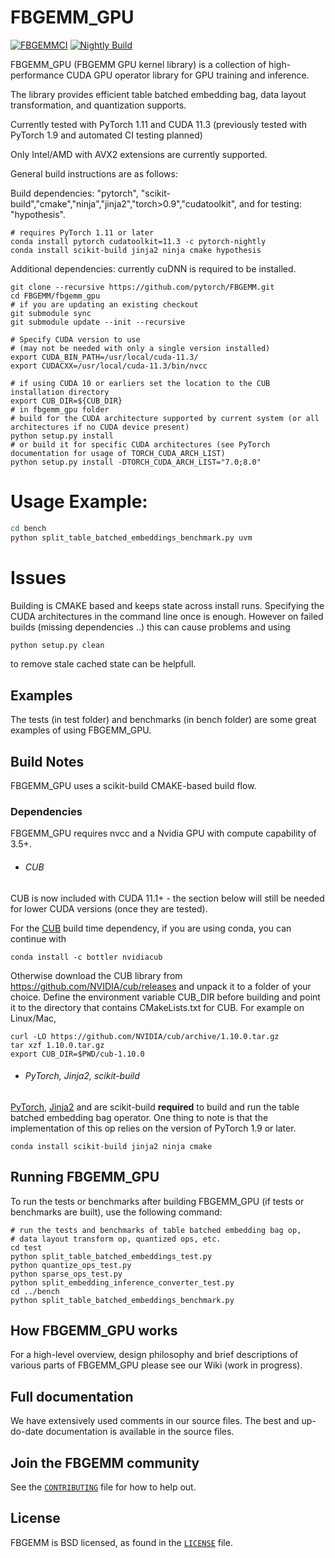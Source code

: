 # FBGEMM_GPU

[![FBGEMMCI](https://github.com/pytorch/FBGEMM/actions/workflows/fbgemmci.yml/badge.svg)](https://github.com/pytorch/FBGEMM/actions/workflows/fbgemmci.yml)
[![Nightly Build](https://github.com/pytorch/FBGEMM/actions/workflows/fbgemm_nightly_build.yml/badge.svg)](https://github.com/pytorch/FBGEMM/actions/workflows/fbgemm_nightly_build.yml)

FBGEMM_GPU (FBGEMM GPU kernel library) is a collection of
high-performance CUDA GPU operator library for GPU training and inference.

The library provides efficient table batched embedding bag,
data layout transformation, and quantization supports.


Currently tested with PyTorch 1.11 and CUDA 11.3
(previously tested with PyTorch 1.9 and automated CI testing planned)

Only Intel/AMD with AVX2 extensions are currently supported.

General build instructions are as follows:

Build dependencies: "pytorch", "scikit-build","cmake","ninja","jinja2","torch>0.9","cudatoolkit",
and for testing: "hypothesis".

```
# requires PyTorch 1.11 or later
conda install pytorch cudatoolkit=11.3 -c pytorch-nightly
conda install scikit-build jinja2 ninja cmake hypothesis
```

Additional dependencies: currently cuDNN is required to be installed.

```
git clone --recursive https://github.com/pytorch/FBGEMM.git
cd FBGEMM/fbgemm_gpu
# if you are updating an existing checkout
git submodule sync
git submodule update --init --recursive

# Specify CUDA version to use
# (may not be needed with only a single version installed)
export CUDA_BIN_PATH=/usr/local/cuda-11.3/
export CUDACXX=/usr/local/cuda-11.3/bin/nvcc

# if using CUDA 10 or earliers set the location to the CUB installation directory
export CUB_DIR=${CUB_DIR}
# in fbgemm_gpu folder
# build for the CUDA architecture supported by current system (or all architectures if no CUDA device present)
python setup.py install
# or build it for specific CUDA architectures (see PyTorch documentation for usage of TORCH_CUDA_ARCH_LIST)
python setup.py install -DTORCH_CUDA_ARCH_LIST="7.0;8.0"

```


# Usage Example:
```bash
cd bench
python split_table_batched_embeddings_benchmark.py uvm
```
# Issues

Building is CMAKE based and keeps state across install runs.
Specifying the CUDA architectures in the command line once is enough.
However on failed builds (missing dependencies ..) this can cause problems
and using
```bash
python setup.py clean
```
to remove stale cached state can be helpfull.


## Examples

The tests (in test folder) and benchmarks (in bench folder) are some great
examples of using FBGEMM_GPU.

## Build Notes
FBGEMM_GPU uses a scikit-build CMAKE-based build flow.

### Dependencies
FBGEMM_GPU requires nvcc and a Nvidia GPU with
compute capability of 3.5+.

+ ###### CUB

CUB is now included with CUDA 11.1+ - the section below will still be needed for lower CUDA versions (once they are tested).

For the [CUB][1] build time dependency, if you are using conda, you can continue with
```
conda install -c bottler nvidiacub
```
Otherwise download the CUB library from https://github.com/NVIDIA/cub/releases and unpack it to a folder of your choice. Define the environment variable CUB_DIR before building and point it to the directory that contains CMakeLists.txt for CUB. For example on Linux/Mac,

```
curl -LO https://github.com/NVIDIA/cub/archive/1.10.0.tar.gz
tar xzf 1.10.0.tar.gz
export CUB_DIR=$PWD/cub-1.10.0
```

+ ###### PyTorch, Jinja2, scikit-build
[PyTorch][2], [Jinja2][3] and are scikit-build **required** to build and run the table
batched embedding bag operator. One thing to note is that the implementation
of this op relies on the version of PyTorch 1.9 or later.

```
conda install scikit-build jinja2 ninja cmake
```

## Running  FBGEMM_GPU

To run the tests or benchmarks after building FBGEMM_GPU (if tests or benchmarks
are built), use the following command:
```
# run the tests and benchmarks of table batched embedding bag op,
# data layout transform op, quantized ops, etc.
cd test
python split_table_batched_embeddings_test.py
python quantize_ops_test.py
python sparse_ops_test.py
python split_embedding_inference_converter_test.py
cd ../bench
python split_table_batched_embeddings_benchmark.py
```

## How FBGEMM_GPU works
For a high-level overview, design philosophy and brief descriptions of various
parts of FBGEMM_GPU please see our Wiki (work in progress).

## Full documentation
We have extensively used comments in our source files. The best and up-do-date
documentation is available in the source files.

## Join the FBGEMM community
See the [`CONTRIBUTING`](../CONTRIBUTING.md) file for how to help out.

## License
FBGEMM is BSD licensed, as found in the [`LICENSE`](../LICENSE) file.

[0]:https://pytorch.org/tutorials/advanced/torch_script_custom_ops.html
[1]:https://github.com/NVIDIA/cub
[2]:https://github.com/pytorch/pytorch
[3]:https://jinja.palletsprojects.com/en/2.11.x/
